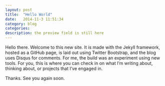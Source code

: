 ```yaml
---
layout: post
title:  "Hello World"
date:   2014-11-3 11:51:34
category: blog
categories: 
description: the preview field is still here
---
```

Hello there.  Welcome to this new site.  It is made with the Jekyll framework, hosted as a GitHub page, is laid out using Twitter Bootstrap, and the blog uses Disqus for comments.  For me, the build was an experiment using new tools.  For you, this is where you can check in on what I’m writing about, thinking about, or projects that I’ve engaged in.  

Thanks.  See you again soon.
